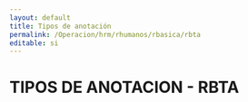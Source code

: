 ```yaml
---
layout: default
title: Tipos de anotación
permalink: /Operacion/hrm/rhumanos/rbasica/rbta
editable: si
---
```


# TIPOS DE ANOTACION - RBTA  
